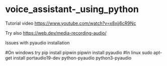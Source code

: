 # voice_assistant-_using_python

Tutorial video
https://www.youtube.com/watch?v=x8xjj6cR9Nc

Try also
https://web.dev/media-recording-audio/

Issues with pyaudio installation

#On windows try
pip install pipwin
pipwin install pyaudio
#In linux
sudo apt-get install portaudio19-dev python-pyaudio python3-pyaudio
